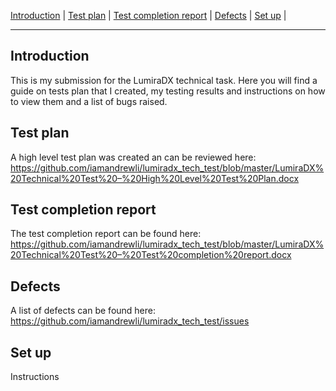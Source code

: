 [Introduction](#introduction) | [Test plan](#test-plan) | [Test completion report](#test-completion-report) | [Defects](#defects) | [Set up](#set-up) |

---

Introduction
-----
This is my submission for the LumiraDX technical task.  Here you will find a guide on tests plan that I created, my testing results and instructions on how to view them and a list of bugs raised.


Test plan
-----
A high level test plan was created an can be reviewed here:
https://github.com/iamandrewli/lumiradx_tech_test/blob/master/LumiraDX%20Technical%20Test%20–%20High%20Level%20Test%20Plan.docx


Test completion report
-----
The test completion report can be found here:
https://github.com/iamandrewli/lumiradx_tech_test/blob/master/LumiraDX%20Technical%20Test%20–%20Test%20completion%20report.docx


Defects
-----

A list of defects can be found here:
https://github.com/iamandrewli/lumiradx_tech_test/issues



Set up
-----
Instructions


